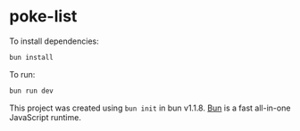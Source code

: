 # poke-list

To install dependencies:

```bash
bun install
```

To run:

```bash
bun run dev
```

This project was created using `bun init` in bun v1.1.8. [Bun](https://bun.sh) is a fast all-in-one JavaScript runtime.
